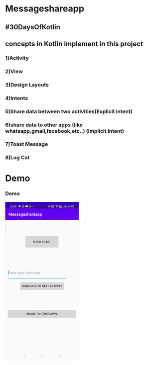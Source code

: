# Messageshareapp
## #30DaysOfKotlin 

## concepts in Kotlin implement in this project

### 1)Activity
### 2)View
### 3)Design Layouts
### 4)Intents
### 5)Share data between two activities(Explicit intent)
### 6)share data to other apps (like whatsapp,gmail,facebook,etc..) (Implicit Intent)
### 7)Toast Message
### 8)Log Cat

# Demo


### Demo
 <p>
     <img src="https://github.com/suryadevsingh/Messageshareapp/blob/master/kotlin.gif?raw=true"/>
 
 </p>
